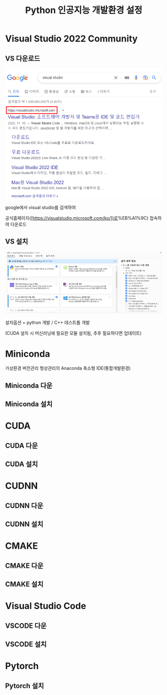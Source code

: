 ﻿---
layout: single
title:  "Python 인공지능 개발환경 설정"
categories: setting
tag: [python, AI, visual studio, miniconda, vscode, cuda, cudnn, cmake, pytorch]
toc: true
author_profile: false
sidebar:
    nav: "docs"
---

# Visual Studio 2022 Community

## VS 다운로드

<img title="" src="../assets/2022-11-27-first/vs_search.png" alt="vs_search.png" data-align="left" width="686">

google에서 visual studio를 검색하여

공식홈페이지([[https://visualstudio.microsoft.com/ko/])로](https://visualstudio.microsoft.com/ko/)%EB%A1%9C) 접속하여 다운로드

## VS 설치

![vs_tools.png](../assets/2022-11-27-first/vs_tools.png "vs_install")

설치옵션 = python 개발 / C++ 데스트톱 개발

(CUDA 설치 시 머신러닝에 필요한 모듈 설치됨, 추후 필요하다면 업데이트)

# Miniconda

가상환경 버전관리 형상관리의 Anaconda 축소형 IDE(통합개발환경)

## Miniconda 다운

## Miniconda 설치

# CUDA

## CUDA 다운

## CUDA 설치

# CUDNN

## CUDNN 다운

## CUDNN 설치

# CMAKE

## CMAKE 다운

## CMAKE 설치

# Visual Studio Code

## VSCODE 다운

## VSCODE 설치

# Pytorch

## Pytorch 설치